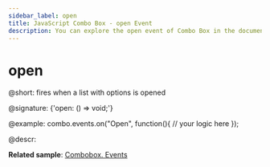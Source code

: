```yaml
---
sidebar_label: open
title: JavaScript Combo Box - open Event 
description: You can explore the open event of Combo Box in the documentation of the DHTMLX JavaScript UI library. Browse developer guides and API reference, try out code examples and live demos, and download a free 30-day evaluation version of DHTMLX Suite 7.
---
```


# open

@short: fires when a list with options is opened

@signature: {'open: () => void;'}

@example:
combo.events.on("Open", function(){
    // your logic here
});

@descr:

**Related sample**: [Combobox. Events](https://snippet.dhtmlx.com/n70eqx5l)
